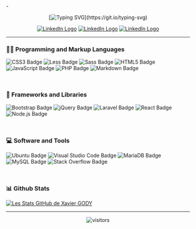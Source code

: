 -<p align="center">
[![Typing SVG](https://readme-typing-svg.demolab.com?font=Fira+Code&weight=500&size=25&pause=1000&center=true&multiline=true&width=900&height=200&lines=Bonjour+je+suis+Xavier+et+je+suis+un+d%C3%A9veloppeur+Back+end;Si+je+devais+me+d%C3%A9finir+en+un+dicton+ce+serait+%3A;Donne+un+poisson+%C3%A0+un+homme+tu+le+nourris+pour+un+jour%2C;Apprend+lui+%C3%A0+p%C3%AAcher%2C+tu+le+nourris+pour+toujours.)](https://git.io/typing-svg)
  
  
<div align="center">
<a href="https://www.linkedin.com/in/xavier-gody-734885125"(https://www.linkedin.com/feed/)><img src="https://img.shields.io/badge/-LinkedIn-0e76a8?style=flat-square&logo=Linkedin&logoColor=white" alt="LinkedIn Logo"></a>
<a href=""><img src="https://img.shields.io/badge/-Twitter-00acee?style=flat-square&logo=Twitter&logoColor=white" alt="LinkedIn Logo"></a>
<a href="https://github.com/XavierGody"><img src="https://img.shields.io/badge/Website-3b5998?style=flat-square&logo=google-chrome&logoColor=white" alt="LinkedIn Logo"></a>
</div>

----------

<h3>👨‍💻 Programming and Markup Languages</h3>

![CSS3 Badge](https://img.shields.io/badge/CSS3-1572B6?logo=css3&logoColor=fff&style=plastic)
![Less Badge](https://img.shields.io/badge/Less-1D365D?logo=less&logoColor=fff&style=plastic)
![Sass Badge](https://img.shields.io/badge/Sass-C69?logo=sass&logoColor=fff&style=plastic)
![HTML5 Badge](https://img.shields.io/badge/HTML5-E34F26?logo=html5&logoColor=fff&style=plastic)
![JavaScript Badge](https://img.shields.io/badge/JavaScript-F7DF1E?logo=javascript&logoColor=000&style=plastic)
![PHP Badge](https://img.shields.io/badge/PHP-777BB4?logo=php&logoColor=fff&style=plastic)
![Markdown Badge](https://img.shields.io/badge/Markdown-000?logo=markdown&logoColor=fff&style=plastic)

</br>

<h3>🧰 Frameworks and Libraries</h3>

![Bootstrap Badge](https://img.shields.io/badge/Bootstrap-7952B3?logo=bootstrap&logoColor=fff&style=plastic)
![jQuery Badge](https://img.shields.io/badge/jQuery-0769AD?logo=jquery&logoColor=fff&style=plastic)
![Laravel Badge](https://img.shields.io/badge/Laravel-FF2D20?logo=laravel&logoColor=fff&style=plastic)
![React Badge](https://img.shields.io/badge/React-61DAFB?logo=react&logoColor=000&style=plastic)
![Node.js Badge](https://img.shields.io/badge/Node.js-393?logo=nodedotjs&logoColor=fff&style=plastic)

</br>

<h3>💻 Software and Tools</h3>

![Ubuntu Badge](https://img.shields.io/badge/Ubuntu-E95420?logo=ubuntu&logoColor=fff&style=plastic)
![Visual Studio Code Badge](https://img.shields.io/badge/Visual%20Studio%20Code-007ACC?logo=visualstudiocode&logoColor=fff&style=plastic)
![MariaDB Badge](https://img.shields.io/badge/MariaDB-003545?logo=mariadb&logoColor=fff&style=plastic)
![MySQL Badge](https://img.shields.io/badge/MySQL-4479A1?logo=mysql&logoColor=fff&style=plastic)
![Stack Overflow Badge](https://img.shields.io/badge/Stack%20Overflow-F58025?logo=stackoverflow&logoColor=fff&style=plastic)

</br>

<h3> 📊 Github Stats </h3>

[![Les Stats GitHub de Xavier GODY](https://github-readme-stats.vercel.app/api?username=XavierGody&count_private=true&show_icons=true&theme=tokyonight)](https://github.com/XavierGody/github-readme-stats)

----------
<p align="center"><img src="https://komarev.com/ghpvc/?username=XavierGody" alt="visitors"></p>
